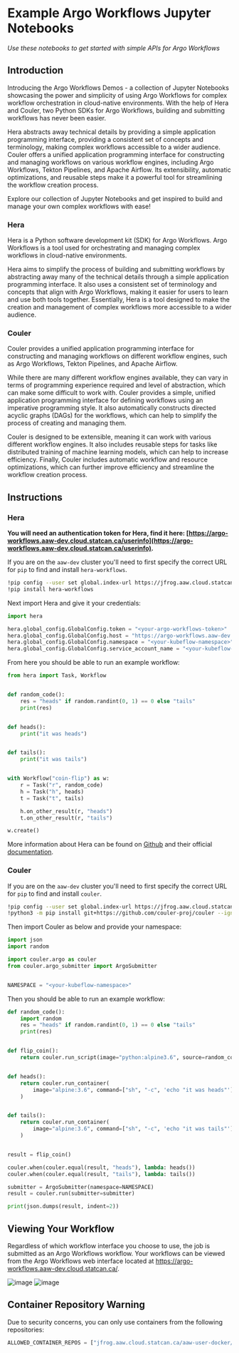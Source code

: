 # Example Argo Workflows Jupyter Notebooks

_Use these notebooks to get started with simple APIs for Argo Workflows_

## Introduction

Introducing the Argo Workflows Demos - a collection of Jupyter Notebooks showcasing the power and simplicity of using Argo Workflows for complex workflow orchestration in cloud-native environments. With the help of Hera and Couler, two Python SDKs for Argo Workflows, building and submitting workflows has never been easier.

Hera abstracts away technical details by providing a simple application programming interface, providing a consistent set of concepts and terminology, making complex workflows accessible to a wider audience. Couler offers a unified application programming interface for constructing and managing workflows on various workflow engines, including Argo Workflows, Tekton Pipelines, and Apache Airflow. Its extensibility, automatic optimizations, and reusable steps make it a powerful tool for streamlining the workflow creation process.

Explore our collection of Jupyter Notebooks and get inspired to build and manage your own complex workflows with ease!

### Hera 

Hera is a Python software development kit (SDK) for Argo Workflows. Argo Workflows is a tool used for orchestrating and managing complex workflows in cloud-native environments.

Hera aims to simplify the process of building and submitting workflows by abstracting away many of the technical details through a simple application programming interface. It also uses a consistent set of terminology and concepts that align with Argo Workflows, making it easier for users to learn and use both tools together. Essentially, Hera is a tool designed to make the creation and management of complex workflows more accessible to a wider audience.

### Couler

Couler provides a unified application programming interface for constructing and managing workflows on different workflow engines, such as Argo Workflows, Tekton Pipelines, and Apache Airflow.

While there are many different workflow engines available, they can vary in terms of programming experience required and level of abstraction, which can make some difficult to work with. Couler provides a simple, unified application programming interface for defining workflows using an imperative programming style. It also automatically constructs directed acyclic graphs (DAGs) for the workflows, which can help to simplify the process of creating and managing them.

Couler is designed to be extensible, meaning it can work with various different workflow engines. It also includes reusable steps for tasks like distributed training of machine learning models, which can help to increase efficiency. Finally, Couler includes automatic workflow and resource optimizations, which can further improve efficiency and streamline the workflow creation process.

## Instructions

### Hera

**You will need an authentication token for Hera, find it here: [https://argo-workflows.aaw-dev.cloud.statcan.ca/userinfo](https://argo-workflows.aaw-dev.cloud.statcan.ca/userinfo).**

If you are on the `aaw-dev` cluster you'll need to first specify the correct URL for `pip` to find and install `hera-workflows`.

```bash
!pip config --user set global.index-url https://jfrog.aaw.cloud.statcan.ca/artifactory/api/pypi/pypi-remote/simple
!pip install hera-workflows
```

Next import Hera and give it your credentials:

```python
import hera

hera.global_config.GlobalConfig.token = "<your-argo-workflows-token>"
hera.global_config.GlobalConfig.host = "https://argo-workflows.aaw-dev.cloud.statcan.ca:443"
hera.global_config.GlobalConfig.namespace = "<your-kubeflow-namespace>"
hera.global_config.GlobalConfig.service_account_name = "<your-kubeflow-profile>"
```

From here you should be able to run an example workflow:

```python
from hera import Task, Workflow


def random_code():
    res = "heads" if random.randint(0, 1) == 0 else "tails"
    print(res)


def heads():
    print("it was heads")


def tails():
    print("it was tails")


with Workflow("coin-flip") as w:
    r = Task("r", random_code)
    h = Task("h", heads)
    t = Task("t", tails)

    h.on_other_result(r, "heads")
    t.on_other_result(r, "tails")

w.create()
```

More information about Hera can be found on [Github](https://github.com/argoproj-labs/hera-workflows) and their official [documentation](https://hera-workflows.readthedocs.io/).


### Couler


If you are on the `aaw-dev` cluster you'll need to first specify the correct URL for `pip` to find and install `couler`.

```bash
!pip config --user set global.index-url https://jfrog.aaw.cloud.statcan.ca/artifactory/api/pypi/pypi-remote/simple
!python3 -m pip install git+https://github.com/couler-proj/couler --ignore-installed
```

Then import Couler as below and provide your namespace:

```python
import json
import random

import couler.argo as couler
from couler.argo_submitter import ArgoSubmitter


NAMESPACE = "<your-kubeflow-namespace>"
```

Then you should be able to run an example workflow:

```python
def random_code():
    import random
    res = "heads" if random.randint(0, 1) == 0 else "tails"
    print(res)


def flip_coin():
    return couler.run_script(image="python:alpine3.6", source=random_code)


def heads():
    return couler.run_container(
        image="alpine:3.6", command=["sh", "-c", 'echo "it was heads"']
    )


def tails():
    return couler.run_container(
        image="alpine:3.6", command=["sh", "-c", 'echo "it was tails"']
    )


result = flip_coin()

couler.when(couler.equal(result, "heads"), lambda: heads())
couler.when(couler.equal(result, "tails"), lambda: tails())

submitter = ArgoSubmitter(namespace=NAMESPACE)
result = couler.run(submitter=submitter)

print(json.dumps(result, indent=2))
```

## Viewing Your Workflow

Regardless of which workflow interface you choose to use, the job is submitted as an Argo Workflows workflow. Your workflows can be viewed from the Argo Workflows  web interface located at https://argo-workflows.aaw-dev.cloud.statcan.ca/.

![image](https://user-images.githubusercontent.com/8212170/221681210-016dccbf-eb07-4977-b7ff-a3f1643257e3.png)
![image](https://user-images.githubusercontent.com/8212170/221681409-4dd1e723-eff4-4e9a-aed9-955ce1b61efb.png)

## Container Repository Warning

Due to security concerns, you can only use containers from the following repositories:

```python
ALLOWED_CONTAINER_REPOS = ["jfrog.aaw.cloud.statcan.ca/aaw-user-docker/", "k8scc01covidacr.azurecr.io/", "k8scc01covidacrdev.azurecr.io/", "gcr.io/ml-pipeline/frontend:", "gcr.io/ml-pipeline/visualization-server:", "gcr.io/ml-pipeline/kfp-launcher:", "gcr.io/kfserving/sklearnserver", "gcr.io/kfserving/storage-initializer:", "gcr.io/knative-releases/knative.dev/serving", "seldonio/", "docker.io/seldonio/", "docker.io/istio/proxyv2:", "docker.io/bitnami/postgresql:", "gitea/gitea:", "vault:", "hashicorp/vault:", "argoproj/argosay:", "quay.io/argoproj/argoexec:", "siscc/", "docker.io/andrewgaul/s3proxy:", "docker.io/nginxinc/nginx-unprivileged:", "trinodb/trino:", "bitsondatadev/hive-metastore:"]
```
